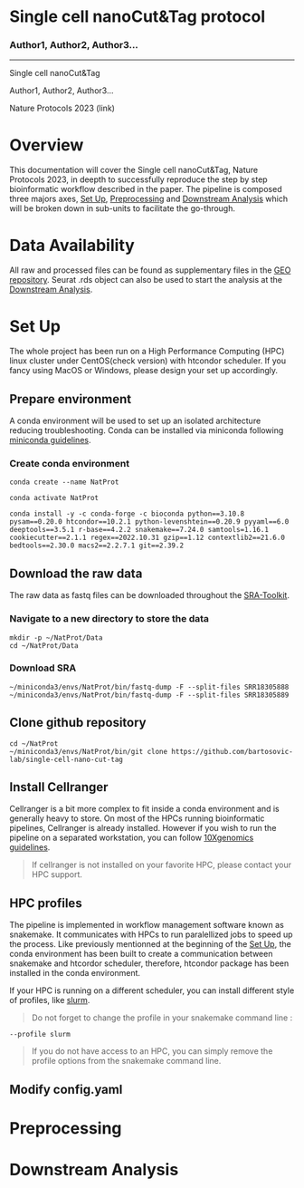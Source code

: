 # Single cell nanoCut&Tag protocol
### Author1, Author2, Author3...
<hr>
Single cell nanoCut&Tag

Author1, Author2, Author3...

Nature Protocols 2023 (link)

# Overview
This documentation will cover the Single cell nanoCut&Tag, Nature Protocols 2023, in deepth to successfully reproduce the step by step bioinformatic workflow described in the paper.
The pipeline is composed three majors axes, [Set Up](#set-up), [Preprocessing](#preprocessing) and [Downstream Analysis](#downstream-analysis) which will be broken down in sub-units to facilitate the go-through.

# Data Availability
All raw and processed files can be found as supplementary files in the [GEO repository](https://www.ncbi.nlm.nih.gov/geo/query/acc.cgi?acc=GSE198467).
Seurat .rds object can also be used to start the analysis at the [Downstream Analysis](#downstream-analysis).

# Set Up
The whole project has been run on a High Performance Computing (HPC) linux cluster under CentOS(check version) with htcondor scheduler.
If you fancy using MacOS or Windows, please design your set up accordingly.

## Prepare environment
A conda environment will be used to set up an isolated architecture reducing troubleshooting.
Conda can be installed via miniconda following [miniconda guidelines](https://docs.conda.io/projects/conda/en/latest/user-guide/install/linux.html).

### Create conda environment
```
conda create --name NatProt
```
```
conda activate NatProt
```
```
conda install -y -c conda-forge -c bioconda python==3.10.8 pysam==0.20.0 htcondor==10.2.1 python-levenshtein==0.20.9 pyyaml==6.0 deeptools==3.5.1 r-base==4.2.2 snakemake==7.24.0 samtools=1.16.1 cookiecutter==2.1.1 regex==2022.10.31 gzip==1.12 contextlib2==21.6.0 bedtools==2.30.0 macs2==2.2.7.1 git==2.39.2
```

## Download the raw data
The raw data as fastq files can be downloaded throughout the [SRA-Toolkit](https://github.com/ncbi/sra-tools/wiki/HowTo:-fasterq-dump).
### Navigate to a new directory to store the data
```
mkdir -p ~/NatProt/Data
cd ~/NatProt/Data
```
### Download SRA
```
~/miniconda3/envs/NatProt/bin/fastq-dump -F --split-files SRR18305888
~/miniconda3/envs/NatProt/bin/fastq-dump -F --split-files SRR18305889
```

## Clone github repository
```
cd ~/NatProt
~/miniconda3/envs/NatProt/bin/git clone https://github.com/bartosovic-lab/single-cell-nano-cut-tag
```

## Install Cellranger
Cellranger is a bit more complex to fit inside a conda environment and is generally heavy to store.
On most of the HPCs running bioinformatic pipelines, Cellranger is already installed.
However if you wish to run the pipeline on a separated workstation, you can follow [10Xgenomics guidelines](https://support.10xgenomics.com/single-cell-atac/software/pipelines/latest/installation).

> If cellranger is not installed on your favorite HPC, please contact your HPC support.

## HPC profiles
The pipeline is implemented in workflow management software known as snakemake.
It communicates with HPCs to run paralellized jobs to speed up the process.
Like previously mentionned at the beginning of the [Set Up](#set-up), the conda environment has been built to create a communication between snakemake and htcordor scheduler, therefore, htcondor package has been installed in the conda environment.

If your HPC is running on a different scheduler, you can install different style of profiles, like [slurm](https://github.com/Snakemake-Profiles/slurm).

> Do not forget to change the profile in your snakemake command line : 
```
--profile slurm
```
> If you do not have access to an HPC, you can simply remove the profile options from the snakemake command line.

## Modify config.yaml

# Preprocessing
# Downstream Analysis


